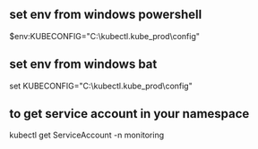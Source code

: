 ## set env from windows powershell
$env:KUBECONFIG="C:\kubectl\.kube_prod\config"


## set env from windows bat
set KUBECONFIG="C:\kubectl\.kube_prod\config"


## to get service account in your namespace
kubectl get ServiceAccount  -n monitoring